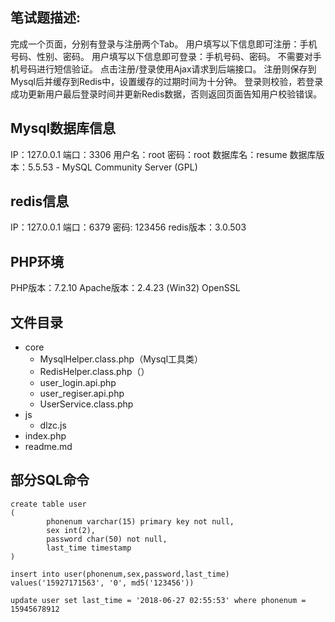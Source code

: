 ## 笔试题描述:
完成一个页面，分别有登录与注册两个Tab。
用户填写以下信息即可注册：手机号码、性别、密码。
用户填写以下信息即可登录：手机号码、密码。
不需要对手机号码进行短信验证。
点击注册/登录使用Ajax请求到后端接口。
注册则保存到Mysql后并缓存到Redis中，设置缓存的过期时间为十分钟。
登录则校验，若登录成功更新用户最后登录时间并更新Redis数据，否则返回页面告知用户校验错误。

## Mysql数据库信息
IP：127.0.0.1
端口：3306
用户名：root
密码：root
数据库名：resume
数据库版本：5.5.53 - MySQL Community Server (GPL)

## redis信息
IP：127.0.0.1
端口：6379
密码: 123456
redis版本：3.0.503

## PHP环境
PHP版本：7.2.10
Apache版本：2.4.23 (Win32) OpenSSL

## 文件目录
* core
    * MysqlHelper.class.php（Mysql工具类）
    * RedisHelper.class.php（）
    * user_login.api.php
    * user_regiser.api.php
    * UserService.class.php
* js
     * dlzc.js
* index.php
* readme.md

## 部分SQL命令
``` 建表语句
create table user
(
        phonenum varchar(15) primary key not null,
        sex int(2),
        password char(50) not null,
        last_time timestamp
)
```

```插入
insert into user(phonenum,sex,password,last_time) values('15927171563', '0', md5('123456'))
```

```登陆后更新时间
update user set last_time = '2018-06-27 02:55:53' where phonenum = 15945678912
```

